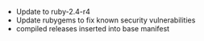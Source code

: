 * Update to ruby-2.4-r4
* Update rubygems to fix known security vulnerabilities
* compiled releases inserted into base manifest